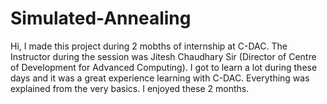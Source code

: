 # Simulated-Annealing
Hi, I made this project during 2 mobths of internship at C-DAC. The Instructor during the session was Jitesh Chaudhary Sir (Director of Centre of Development for Advanced Computing). I got to learn a lot during these days and it was a great experience learning with C-DAC. Everything was explained from the very basics. I enjoyed these 2 months.
